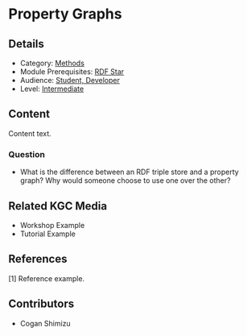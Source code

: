# Property Graphs
## Details
* Category: [Methods](../categories/Methods.md)
* Module Prerequisites: [RDF Star](../modules/RDF_Star.md)
* Audience: [Student, Developer](../audiences/Student,_Developer.md)
* Level: [Intermediate](../levels/Intermediate.md)

## Content
Content text.

### Question
* What is the difference between an RDF triple store and a property graph? Why would someone choose to use one over the other?

## Related KGC Media
* Workshop Example
* Tutorial Example

## References
[1] Reference example.

## Contributors
* Cogan Shimizu
